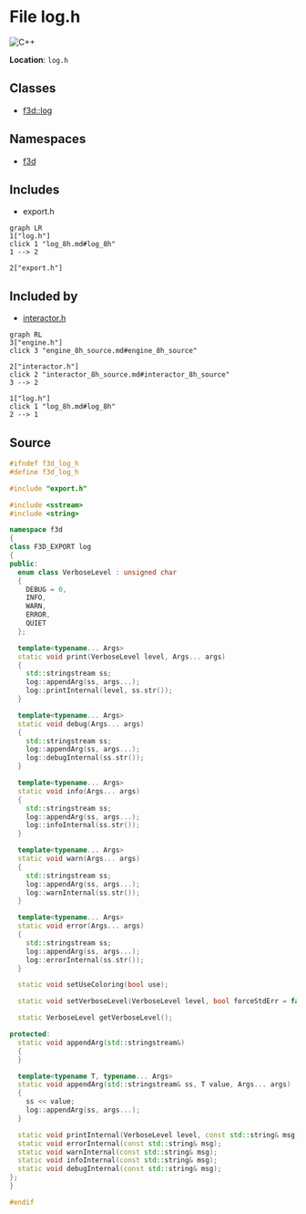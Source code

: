 # File log.h

![][C++]

**Location**: `log.h`





## Classes

* [f3d::log](classf3d_1_1log.md)

## Namespaces

* [f3d](namespacef3d.md)

## Includes

* export.h


```mermaid
graph LR
1["log.h"]
click 1 "log_8h.md#log_8h"
1 --> 2

2["export.h"]

```


## Included by

* [interactor.h](interactor_8h.md)


```mermaid
graph RL
3["engine.h"]
click 3 "engine_8h_source.md#engine_8h_source"

2["interactor.h"]
click 2 "interactor_8h_source.md#interactor_8h_source"
3 --> 2

1["log.h"]
click 1 "log_8h.md#log_8h"
2 --> 1

```


## Source


```cpp
#ifndef f3d_log_h
#define f3d_log_h

#include "export.h"

#include <sstream>
#include <string>

namespace f3d
{
class F3D_EXPORT log
{
public:
  enum class VerboseLevel : unsigned char
  {
    DEBUG = 0,
    INFO,
    WARN,
    ERROR,
    QUIET
  };

  template<typename... Args>
  static void print(VerboseLevel level, Args... args)
  {
    std::stringstream ss;
    log::appendArg(ss, args...);
    log::printInternal(level, ss.str());
  }

  template<typename... Args>
  static void debug(Args... args)
  {
    std::stringstream ss;
    log::appendArg(ss, args...);
    log::debugInternal(ss.str());
  }

  template<typename... Args>
  static void info(Args... args)
  {
    std::stringstream ss;
    log::appendArg(ss, args...);
    log::infoInternal(ss.str());
  }

  template<typename... Args>
  static void warn(Args... args)
  {
    std::stringstream ss;
    log::appendArg(ss, args...);
    log::warnInternal(ss.str());
  }

  template<typename... Args>
  static void error(Args... args)
  {
    std::stringstream ss;
    log::appendArg(ss, args...);
    log::errorInternal(ss.str());
  }

  static void setUseColoring(bool use);

  static void setVerboseLevel(VerboseLevel level, bool forceStdErr = false);

  static VerboseLevel getVerboseLevel();

protected:
  static void appendArg(std::stringstream&)
  {
  }

  template<typename T, typename... Args>
  static void appendArg(std::stringstream& ss, T value, Args... args)
  {
    ss << value;
    log::appendArg(ss, args...);
  }

  static void printInternal(VerboseLevel level, const std::string& msg);
  static void errorInternal(const std::string& msg);
  static void warnInternal(const std::string& msg);
  static void infoInternal(const std::string& msg);
  static void debugInternal(const std::string& msg);
};
}

#endif
```


[public]: https://img.shields.io/badge/-public-brightgreen (public)
[C++]: https://img.shields.io/badge/language-C%2B%2B-blue (C++)
[const]: https://img.shields.io/badge/-const-lightblue (const)
[protected]: https://img.shields.io/badge/-protected-yellow (protected)
[static]: https://img.shields.io/badge/-static-lightgrey (static)
[private]: https://img.shields.io/badge/-private-red (private)